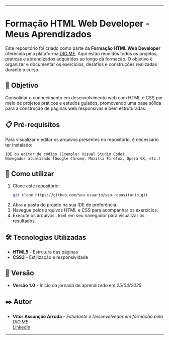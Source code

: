 
---

# Formação HTML Web Developer - Meus Aprendizados

Este repositório foi criado como parte da **Formação HTML Web Developer** oferecida pela plataforma [DIO.ME](https://www.dio.me/). Aqui estão reunidos todos os projetos, práticas e aprendizados adquiridos ao longo da formação. O objetivo é organizar e documentar os exercícios, desafios e construções realizadas durante o curso.

## 🚀 Objetivo

Consolidar o conhecimento em desenvolvimento web com HTML e CSS por meio de projetos práticos e estudos guiados, promovendo uma base sólida para a construção de páginas web responsivas e bem estruturadas.

## 📋 Pré-requisitos

Para visualizar e editar os arquivos presentes no repositório, é necessário ter instalado:

```
IDE ou editor de código (Exemplo: Visual Studio Code)
Navegador atualizado (Google Chrome, Mozilla Firefox, Opera GX, etc.)
```

## 🔧 Como utilizar

1. Clone este repositório:
   ```bash
   git clone https://github.com/seu-usuario/seu-repositorio.git
   ```
2. Abra a pasta do projeto na sua IDE de preferência.
3. Navegue pelos arquivos HTML e CSS para acompanhar os exercícios.
4. Execute os arquivos `.html` em seu navegador para visualizar os resultados.

## 🛠️ Tecnologias Utilizadas

- **HTML5** - Estrutura das páginas  
- **CSS3** - Estilização e responsividade

## 📌 Versão

- **Versão 1.0** - Início da jornada de aprendizado em *25/04/2025*

## ✒️ Autor

- **Vitor Assunção Arruda** - *Estudante e Desenvolvedor em formação pela DIO.ME*  
  [LinkedIn](https://www.linkedin.com/in/arruda-vitor/)

---
